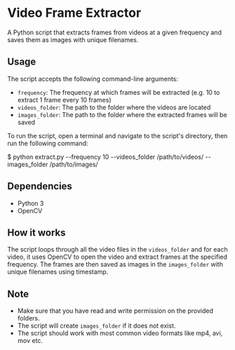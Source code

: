 # Video Frame Extractor
A Python script that extracts frames from videos at a given frequency and saves them as images with unique filenames.

## Usage
The script accepts the following command-line arguments:
* `frequency`: The frequency at which frames will be extracted (e.g. 10 to extract 1 frame every 10 frames)
* `videos_folder`: The path to the folder where the videos are located
* `images_folder`: The path to the folder where the extracted frames will be saved

To run the script, open a terminal and navigate to the script's directory, then run the following command:

$ python extract.py --frequency 10 --videos_folder /path/to/videos/ --images_folder /path/to/images/


## Dependencies
* Python 3
* OpenCV

## How it works
The script loops through all the video files in the `videos_folder` and for each video, it uses OpenCV to open the video and extract frames at the specified frequency. The frames are then saved as images in the `images_folder` with unique filenames using timestamp.

## Note
* Make sure that you have read and write permission on the provided folders.
* The script will create `images_folder` if it does not exist.
* The script should work with most common video formats like mp4, avi, mov etc.
